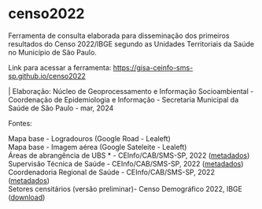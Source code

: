 # censo2022
Ferramenta de consulta elaborada para disseminação dos primeiros resultados do Censo 2022/IBGE segundo as Unidades Territoriais da Saúde no Município de São Paulo.

Link para acessar a ferramenta: https://gisa-ceinfo-sms-sp.github.io/censo2022

| Elaboração: Núcleo de Geoprocessamento e Informação Socioambiental - Coordenação de Epidemiologia e Informação - Secretaria Municipal da Saúde de São Paulo - mar, 2024

Fontes:

Mapa base - Logradouros (Google Road - Lealeft)  
Mapa base - Imagem aérea (Google Sateleite - Lealeft)  
Áreas de abrangência de UBS * - CEInfo/CAB/SMS-SP, 2022 (<a href="https://metadados.geosampa.prefeitura.sp.gov.br/geonetwork/srv/por/catalog.search;jsessionid=97985C810436B3A08D34D132D47895C7#/metadata/d35eff25-51f2-442e-963f-222e872c6deb">metadados</a>)  
Supervisão Técnica de Saúde - CEInfo/CAB/SMS-SP, 2022 (<a href="https://metadados.geosampa.prefeitura.sp.gov.br/geonetwork/srv/por/catalog.search;jsessionid=97985C810436B3A08D34D132D47895C7#/metadata/34114468-f478-4cf2-a44d-b0a80242edca">metadados</a>)  
Coordenadoria Regional de Saúde - CEInfo/CAB/SMS-SP, 2022 (<a href="https://metadados.geosampa.prefeitura.sp.gov.br/geonetwork/srv/por/catalog.search;jsessionid=97985C810436B3A08D34D132D47895C7#/metadata/2a4add4b-9247-45f7-aa86-351046774909">metadados</a>)  
Setores censitários (versão preliminar)- Censo Demográfico 2022, IBGE (<a href="https://www.ibge.gov.br/geociencias/organizacao-do-territorio/malhas-territoriais/26565-malhas-de-setores-censitarios-divisoes-intramunicipais.html?edicao=39501&t=acesso-ao-produto">download</a>)


